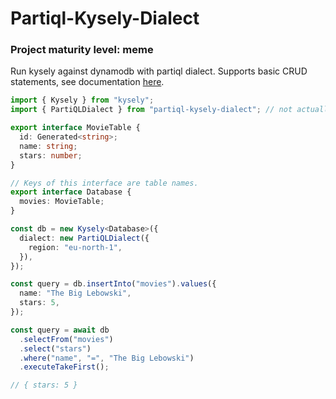 # Partiql-Kysely-Dialect

### Project maturity level: **meme**

Run kysely against dynamodb with partiql dialect. Supports basic CRUD statements, see documentation [here](https://docs.aws.amazon.com/amazondynamodb/latest/developerguide/ql-reference.statements.html).

```ts
import { Kysely } from "kysely";
import { PartiQLDialect } from "partiql-kysely-dialect"; // not actually published (yet) :)

export interface MovieTable {
  id: Generated<string>;
  name: string;
  stars: number;
}

// Keys of this interface are table names.
export interface Database {
  movies: MovieTable;
}

const db = new Kysely<Database>({
  dialect: new PartiQLDialect({
    region: "eu-north-1",
  }),
});

const query = db.insertInto("movies").values({
  name: "The Big Lebowski",
  stars: 5,
});

const query = await db
  .selectFrom("movies")
  .select("stars")
  .where("name", "=", "The Big Lebowski")
  .executeTakeFirst();

// { stars: 5 }
```
